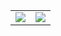 <!-- <h1 align="center"> Hi, I'm Lani</h1> -->
<table>
  <tr>
    <td align="center" style="padding=0;width=50%;">
      <img align="center" style="padding=0;" src="https://github-readme-stats.vercel.app/api/?username=Lani-Skyy&show_icons=true&title_color=cea5fb&text_color=9f9f9f&bg_color=00000000&hide_border=true&icon_color=cea5fb&count_private=true"/>
    </td>
    <td align="center" style="padding=0;width=50%;">
      <img align="center" style="padding=0;" src="https://github-readme-stats.quantumlytangled.vercel.app/api/top-langs/?username=Lani-Skyy&show_icons=true&title_color=cea5fb&text_color=9f9f9f&bg_color=00000000&hide_border=true&icon_color=cea5fb&count_private=true"/>
    </td>
  </tr>
</table>
</p>

<!-- <img
  src="https://github.com/Lani-Skyy/Lani-Skyy/blob/main/images/stat.svg"
  alt="Alternative Text"
/> -->
<!-- 
<h3 align="center">You were visitor number:</h3>
<p align="center"><img src="https://profile-counter.glitch.me/Lani-Skyy/count.svg" alt="Lani-Skyy" /></p>
<h3 align="center">Thanks for stopping by</h3> -->

<!-- <p align="center"><img src="https://github.com/john-montgomery2003/john-montgomery2003/blob/main/image.png?raw=true" alt="john-montgomery2003" /></p> -->
<!--
**Lani-Skyy/Lani-Skyy** is a ✨ _special_ ✨ repository because its `README.md` (this file) appears on your GitHub profile.

Here are some ideas to get you started:

- 🔭 I’m currently working on ...
- 🌱 I’m currently learning ...
- 👯 I’m looking to collaborate on ...
- 🤔 I’m looking for help with ...
- 💬 Ask me about ...
- 📫 How to reach me: ...
- 😄 Pronouns: ...
- ⚡ Fun fact: ...
-->
